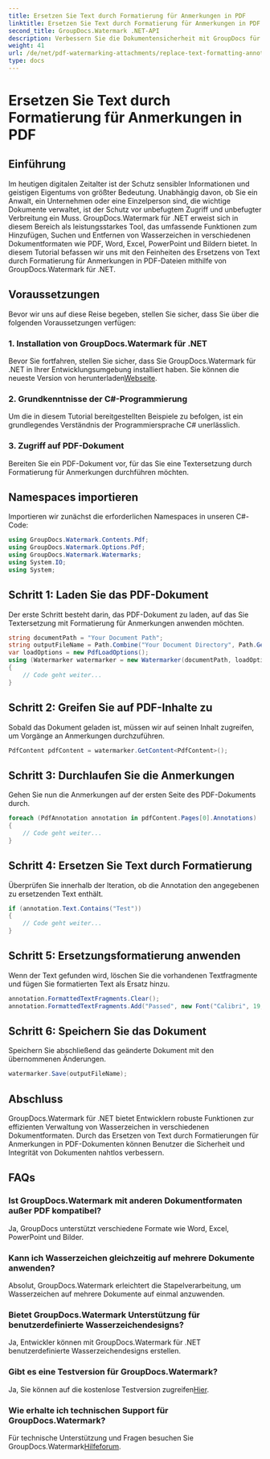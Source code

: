 ```yaml
---
title: Ersetzen Sie Text durch Formatierung für Anmerkungen in PDF
linktitle: Ersetzen Sie Text durch Formatierung für Anmerkungen in PDF
second_title: GroupDocs.Watermark .NET-API
description: Verbessern Sie die Dokumentensicherheit mit GroupDocs für .NET. Erfahren Sie, wie Sie mühelos Text durch Formatierungen für Anmerkungen in PDF-Dateien ersetzen.
weight: 41
url: /de/net/pdf-watermarking-attachments/replace-text-formatting-annotation-pdf/
type: docs
---
```

# Ersetzen Sie Text durch Formatierung für Anmerkungen in PDF

## Einführung
Im heutigen digitalen Zeitalter ist der Schutz sensibler Informationen und geistigen Eigentums von größter Bedeutung. Unabhängig davon, ob Sie ein Anwalt, ein Unternehmen oder eine Einzelperson sind, die wichtige Dokumente verwaltet, ist der Schutz vor unbefugtem Zugriff und unbefugter Verbreitung ein Muss. GroupDocs.Watermark für .NET erweist sich in diesem Bereich als leistungsstarkes Tool, das umfassende Funktionen zum Hinzufügen, Suchen und Entfernen von Wasserzeichen in verschiedenen Dokumentformaten wie PDF, Word, Excel, PowerPoint und Bildern bietet. In diesem Tutorial befassen wir uns mit den Feinheiten des Ersetzens von Text durch Formatierung für Anmerkungen in PDF-Dateien mithilfe von GroupDocs.Watermark für .NET.
## Voraussetzungen
Bevor wir uns auf diese Reise begeben, stellen Sie sicher, dass Sie über die folgenden Voraussetzungen verfügen:
### 1. Installation von GroupDocs.Watermark für .NET
 Bevor Sie fortfahren, stellen Sie sicher, dass Sie GroupDocs.Watermark für .NET in Ihrer Entwicklungsumgebung installiert haben. Sie können die neueste Version von herunterladen[Webseite](https://releases.groupdocs.com/Watermark/net/).
### 2. Grundkenntnisse der C#-Programmierung
Um die in diesem Tutorial bereitgestellten Beispiele zu befolgen, ist ein grundlegendes Verständnis der Programmiersprache C# unerlässlich.
### 3. Zugriff auf PDF-Dokument
Bereiten Sie ein PDF-Dokument vor, für das Sie eine Textersetzung durch Formatierung für Anmerkungen durchführen möchten.

## Namespaces importieren
Importieren wir zunächst die erforderlichen Namespaces in unseren C#-Code:
```csharp
using GroupDocs.Watermark.Contents.Pdf;
using GroupDocs.Watermark.Options.Pdf;
using GroupDocs.Watermark.Watermarks;
using System.IO;
using System;
```
## Schritt 1: Laden Sie das PDF-Dokument
Der erste Schritt besteht darin, das PDF-Dokument zu laden, auf das Sie Textersetzung mit Formatierung für Anmerkungen anwenden möchten.
```csharp
string documentPath = "Your Document Path";
string outputFileName = Path.Combine("Your Document Directory", Path.GetFileName(documentPath));
var loadOptions = new PdfLoadOptions();
using (Watermarker watermarker = new Watermarker(documentPath, loadOptions))
{
    // Code geht weiter...
}
```
## Schritt 2: Greifen Sie auf PDF-Inhalte zu
Sobald das Dokument geladen ist, müssen wir auf seinen Inhalt zugreifen, um Vorgänge an Anmerkungen durchzuführen.
```csharp
PdfContent pdfContent = watermarker.GetContent<PdfContent>();
```
## Schritt 3: Durchlaufen Sie die Anmerkungen
Gehen Sie nun die Anmerkungen auf der ersten Seite des PDF-Dokuments durch.
```csharp
foreach (PdfAnnotation annotation in pdfContent.Pages[0].Annotations)
{
    // Code geht weiter...
}
```
## Schritt 4: Ersetzen Sie Text durch Formatierung
Überprüfen Sie innerhalb der Iteration, ob die Annotation den angegebenen zu ersetzenden Text enthält.
```csharp
if (annotation.Text.Contains("Test"))
{
    // Code geht weiter...
}
```
## Schritt 5: Ersetzungsformatierung anwenden
Wenn der Text gefunden wird, löschen Sie die vorhandenen Textfragmente und fügen Sie formatierten Text als Ersatz hinzu.
```csharp
annotation.FormattedTextFragments.Clear();
annotation.FormattedTextFragments.Add("Passed", new Font("Calibri", 19, FontStyle.Bold), Color.Red, Color.Aqua);
```
## Schritt 6: Speichern Sie das Dokument
Speichern Sie abschließend das geänderte Dokument mit den übernommenen Änderungen.
```csharp
watermarker.Save(outputFileName);
```

## Abschluss
GroupDocs.Watermark für .NET bietet Entwicklern robuste Funktionen zur effizienten Verwaltung von Wasserzeichen in verschiedenen Dokumentformaten. Durch das Ersetzen von Text durch Formatierungen für Anmerkungen in PDF-Dokumenten können Benutzer die Sicherheit und Integrität von Dokumenten nahtlos verbessern.
## FAQs
### Ist GroupDocs.Watermark mit anderen Dokumentformaten außer PDF kompatibel?
Ja, GroupDocs unterstützt verschiedene Formate wie Word, Excel, PowerPoint und Bilder.
### Kann ich Wasserzeichen gleichzeitig auf mehrere Dokumente anwenden?
Absolut, GroupDocs.Watermark erleichtert die Stapelverarbeitung, um Wasserzeichen auf mehrere Dokumente auf einmal anzuwenden.
### Bietet GroupDocs.Watermark Unterstützung für benutzerdefinierte Wasserzeichendesigns?
Ja, Entwickler können mit GroupDocs.Watermark für .NET benutzerdefinierte Wasserzeichendesigns erstellen.
### Gibt es eine Testversion für GroupDocs.Watermark?
 Ja, Sie können auf die kostenlose Testversion zugreifen[Hier](https://releases.groupdocs.com/).
### Wie erhalte ich technischen Support für GroupDocs.Watermark?
 Für technische Unterstützung und Fragen besuchen Sie GroupDocs.Watermark[Hilfeforum](https://forum.groupdocs.com/c/watermark/19).